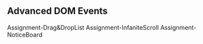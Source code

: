 ## Advanced DOM Events
 Assignment-Drag&DropList
 Assignment-InfaniteScroll
 Assignment-NoticeBoard
